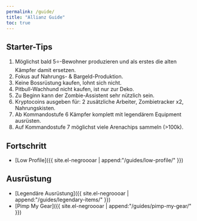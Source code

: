 ```yaml
---
permalink: /guide/
title: "Allianz Guide"
toc: true
---
```


## Starter-Tips

1) Möglichst bald 5:star:-Bewohner produzieren und als erstes die alten Kämpfer damit ersetzen.
2) Fokus auf Nahrungs- & Bargeld-Produktion.
3) Keine Bossrüstung kaufen, lohnt sich nicht.
4) Pitbull-Wachhund nicht kaufen, ist nur zur Deko.
5) Zu Beginn kann der Zombie-Assistent sehr nützlich sein.
6) Kryptocoins ausgeben für: 2 zusätzliche Arbeiter, Zombietracker x2, Nahrungskisten.
7) Ab Kommandostufe 6 Kämpfer komplett mit legendärem Equipment ausrüsten.
8) Auf Kommandostufe 7 möglichst viele Arenachips sammeln (>100k).



## Fortschritt

* [Low Profile]({{ site.el-negroooar | append:"/guides/low-profile/" }})

## Ausrüstung

* [Legendäre Ausrüstung]({{ site.el-negroooar | append:"/guides/legendary-items/" }})
* [Pimp My Gear]({{ site.el-negroooar | append:"/guides/pimp-my-gear/" }})
